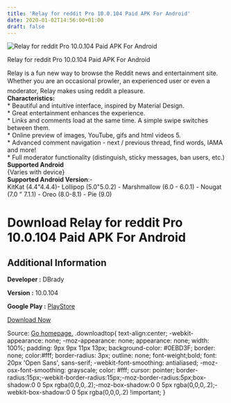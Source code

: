 ```yaml
---
title: 'Relay for reddit Pro 10.0.104 Paid APK For Android'
date: 2020-01-02T14:56:00+01:00
draft: false
---
```


![Relay for reddit Pro 10.0.104 Paid APK For Android](https://i0.wp.com/apkhome.net/wp-content/uploads/2020/01/Relay-for-reddit-Pro-10.0.104-Paid.png "Relay for reddit Pro 10.0.104 Paid APK For Android")

  

Relay for reddit Pro 10.0.104 Paid APK For Android

Relay is a fun new way to browse the Reddit news and entertainment site. Whether you are an occasional prowler, an experienced user or even a moderator, Relay makes using reddit a pleasure.  
**Characteristics:**  
\* Beautiful and intuitive interface, inspired by Material Design.  
\* Great entertainment enhances the experience.  
\* Links and comments load at the same time. A simple swipe switches between them.  
\* Online preview of images, YouTube, gifs and html videos 5.  
\* Advanced comment navigation - next / previous thread, find words, IAMA and more!  
\* Full moderator functionality (distinguish, sticky messages, ban users, etc.)  
**Supported Android**  
{Varies with device}  
**Supported Android Version**:-  
KitKat (4.4"4.4.4)- Lollipop (5.0"5.0.2) - Marshmallow (6.0 - 6.0.1) - Nougat (7.0 " 7.1.1) - Oreo (8.0-8.1) - Pie (9.0)

Download Relay for reddit Pro 10.0.104 Paid APK For Android
===========================================================

Additional Information
----------------------

**Developer :** DBrady

**Version :** 10.0.104

**Google Play :** [PlayStore](https://play.google.com/store/apps/details?id=reddit.news)

  

[Download Now](https://store4app.co/post/relay-for-reddit-pro-10-0-104-paid-apk-for-android_1577973063)

  
Source: [Go homepage.](https://store4app.co/post/relay-for-reddit-pro-10-0-104-paid-apk-for-android_1577973063) .downloadtop{ text-align:center; -webkit-appearance: none; -moz-appearance: none; appearance: none; width: 100%; padding: 9px 9px 11px 13px; background-color: #0EBD3F; border: none; color:#fff; border-radius: 3px; outline: none; font-weight;bold; font: 20px 'Open Sans', sans-serif; -webkit-font-smoothing: antialiased; -moz-osx-font-smoothing: grayscale; color: #fff; cursor: pointer; border-radius:15px;-webkit-border-radius:15px;-moz-border-radius:5px;box-shadow:0 0 5px rgba(0,0,0,.2);-moz-box-shadow:0 0 5px rgba(0,0,0,.2);-webkit-box-shadow:0 0 5px rgba(0,0,0,.2) !important; }